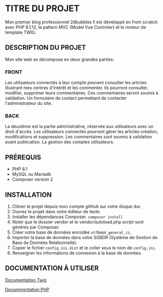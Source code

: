 # TITRE DU PROJET
Mon premier blog professionnel 2dbubbles 
Il est développé en from scratch avec PHP 8.1.12, le pattern MVC (Model Vue Controler) et le moteur de template TWIG.

## DESCRIPTION DU PROJET
Mon site web se décompose en deux grandes parties:

### FRONT
Les utilisateurs connectés à leur compte peuvent consulter les articles illustrant mes centres d'intérêt et les commenter.
Ils pourront consulter, modifier, supprimer leurs commentaires.
Ces commentaires seront soumis à validation.
Un formulaire de contact permettant de contacter l'administrateur du site.

### BACK
La deuxième est la partie administrative, réservée aux utilisateurs avec un droit d'accès.
Les utilisateurs connectés pourront gérer les articles création, modifications et suppression.
Les commentaires sont soumis à validation avant publication.
La gestion des comptes utilisateurs.

## PRÉREQUIS
- PHP 8.1
- MySQL ou Mariadb
- Composer version 2

## INSTALLATION
1. Clôner le projet depuis mon compte gitHub sur votre disque dur.
2. Ouvrez le projet dans votre éditeur de texte.
3. Installer les dépendances Composer.
```composer install```
4. Noter que le dossier vendor et le vendor/autoload.php script sont générés par Composer.
5. Créer votre base de données encodée `utf8mb4_general_ci`.
6. Importer la base de données dans votre SGBDR (Système de Gestion de Base de Données Relationnelle). 
7. Copier le fichier `config.ini.dist` et le coller sous le nom de `config.ini`.
8. Renseigner les informations de connexion à la base de données.

## DOCUMENTATION À UTILISER
[Documentation Twig](https://twig.symfony.com/doc/)

[Docummentation PHP](https://www.php.net/docs.php)
